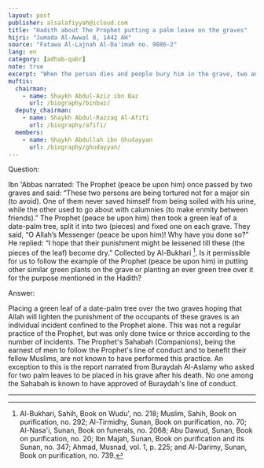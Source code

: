 ```yaml
---
layout: post
publisher: alsalafiyyah@icloud.com
title: "Hadith about The Prophet putting a palm leave on the graves"
hijri: "Jumada Al-Awwal 8, 1442 AH"
source: "Fatawa Al-Lajnah Al-Da'imah no. 9886-2"
lang: en
category: [adhab-qabr]
note: true
excerpt: "When the person dies and people bury him in the grave, two angels come to ask him about his Lord, his prophet, and his religion. The angels will speak to him in a language that he understands."
muftis:
  chairman: 
    - name: Shaykh Abdul-Aziz ibn Baz
      url: /biography/binbaz/
  deputy_chairman:
    - name: Shaykh Abdul-Razzaq Al-Afifi
      url: /biography/afifi/
  members: 
    - name: Shaykh Abdullah ibn Ghudayyan
      url: /biography/ghudayyan/
---
```


Question:

Ibn 'Abbas narrated: The Prophet (peace be upon him) once passed by two graves and said: “These two persons are being tortured not for a major sin (to avoid). One of them never saved himself from being soiled with his urine, while the other used to go about with calumnies (to make enmity between friends).” The Prophet (peace be upon him) then took a green leaf of a date-palm tree, split it into two (pieces) and fixed one on each grave. They said, “O Allah’s Messenger (peace be upon him)! Why have you done so?” He replied: “I hope that their punishment might be lessened till these (the pieces of the leaf) become dry.” Collected by Al-Bukhari [^1]. Is it permissible for us to follow the example of the Prophet (peace be upon him) in putting other similar green plants on the grave or planting an ever green tree over it for the purpose mentioned in the Hadith? 

Answer:

Placing a green leaf of a date-palm tree over the two graves hoping that Allah will lighten the punishment of the occupants of these graves is an individual incident confined to the Prophet alone. This was not a regular practice of the Prophet, but was only done twice or thrice according to the number of incidents. The Prophet's Sahabah (Companions), being the earnest of men to follow the Prophet's line of conduct and to benefit their fellow Muslims, are not known to have performed this practice. An exception to this is the report narrated from Buraydah Al-Aslamy who asked for two palm leaves to be placed in his grave after his death. No one among the Sahabah is known to have approved of Buraydah's line of conduct.

---

[^1]: Al-Bukhari, Sahih, Book on Wudu', no. 218; Muslim, Sahih, Book on purification, no. 292; Al-Tirmidhy, Sunan, Book on purification, no. 70; Al-Nasa'i, Sunan, Book on funerals, no. 2068; Abu Dawud, Sunan, Book on purification, no. 20; Ibn Majah, Sunan, Book on purification and its Sunan, no. 347; Ahmad, Musnad, vol. 1, p. 225; and Al-Darimy, Sunan, Book on purification, no. 739.
